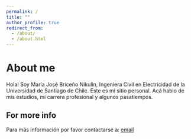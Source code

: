 ```yaml
---
permalink: /
title: ""
author_profile: true
redirect_from: 
  - /about/
  - /about.html
---
```



About me
======
Hola! Soy María José Briceño Nikulin, Ingeniera Civil en Electricidad de la Universidad de Santiago de Chile. Este es
mi sitio personal. Acá hablo de mis estudios, mi carrera profesional y algunos pasatiempos.



For more info
------
Para más información por favor contactarse a: [email](mailto:mjnikulin@gmail.com)
